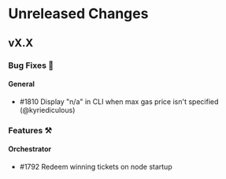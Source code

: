 # Unreleased Changes

## vX.X

### Bug Fixes 🐞

#### General

- \#1810 Display "n/a" in CLI when max gas price isn't specified (@kyriediculous)

### Features ⚒

#### Orchestrator

- \#1792 Redeem winning tickets on node startup
